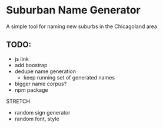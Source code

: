 # Suburban Name Generator

A simple tool for naming new suburbs in the Chicagoland area

## TODO:

- js link
- add boostrap
- dedupe name generation
  - keep running set of generated names
- bigger name corpus?
- npm package

STRETCH
- random sign generator
- random font, style
